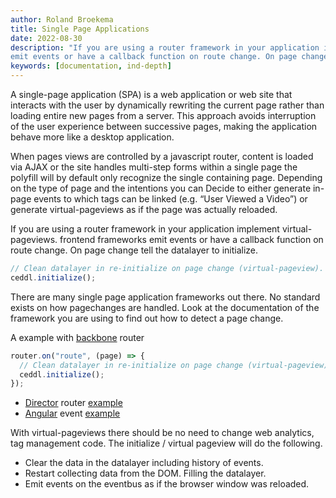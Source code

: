 ```yaml
---
author: Roland Broekema
title: Single Page Applications
date: 2022-08-30
description: "If you are using a router framework in your application implement virtual-pageviews. frontend frameworks
emit events or have a callback function on route change. On page change tell the datalayer to initialize."
keywords: [documentation, ind-depth]
---
```


A single-page application (SPA) is a web application or web site that interacts with the user by dynamically rewriting
the current page rather than loading entire new pages from a server. This approach avoids interruption of the user
experience between successive pages, making the application behave more like a desktop application.

When pages views are controlled by a javascript router, content is loaded via AJAX or the site handles multi-step forms
within a single page the polyfill will by default only recognize the single containing page. Depending on the type of
page and the intentions you can Decide to either generate in-page events to which tags can be linked (e.g. “User Viewed
a Video”) or generate virtual-pageviews as if the page was actually reloaded.

If you are using a router framework in your application implement virtual-pageviews. frontend frameworks
emit events or have a callback function on route change. On page change tell the datalayer to initialize.

```js
// Clean datalayer in re-initialize on page change (virtual-pageview).
ceddl.initialize();
```

There are many single page application frameworks out there. No standard exists on how pagechanges are handled. Look at
the documentation of the framework you are using to find out how to detect a page change.

A example with [backbone](https://backbonejs.org/#Router) router

```js
router.on("route", (page) => {
  // Clean datalayer in re-initialize on page change (virtual-pageview).
  ceddl.initialize();
});
```

* [Director](https://github.com/flatiron/director)
  router [example](https://github.com/ceddl/ceddl-with-vue/blob/master/src/js/routes.js)
* [Angular](https://angular.io/guide/router)
  event [example](https://github.com/ceddl/ceddl-with-angular/blob/master/src/app/app.component.ts)

With virtual-pageviews there should be no need to change web analytics, tag management code. The initialize / virtual
pageview will do the following.

* Clear the data in the datalayer including history of events.
* Restart collecting data from the DOM. Filling the datalayer.
* Emit events on the eventbus as if the browser window was reloaded.
